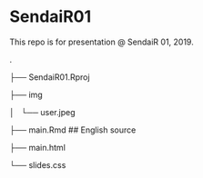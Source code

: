# SendaiR01

This repo is for presentation @ SendaiR 01, 2019.

.

├── SendaiR01.Rproj

├── img

│   └── user.jpeg

├── main.Rmd  ## English source

├── main.html

└── slides.css
